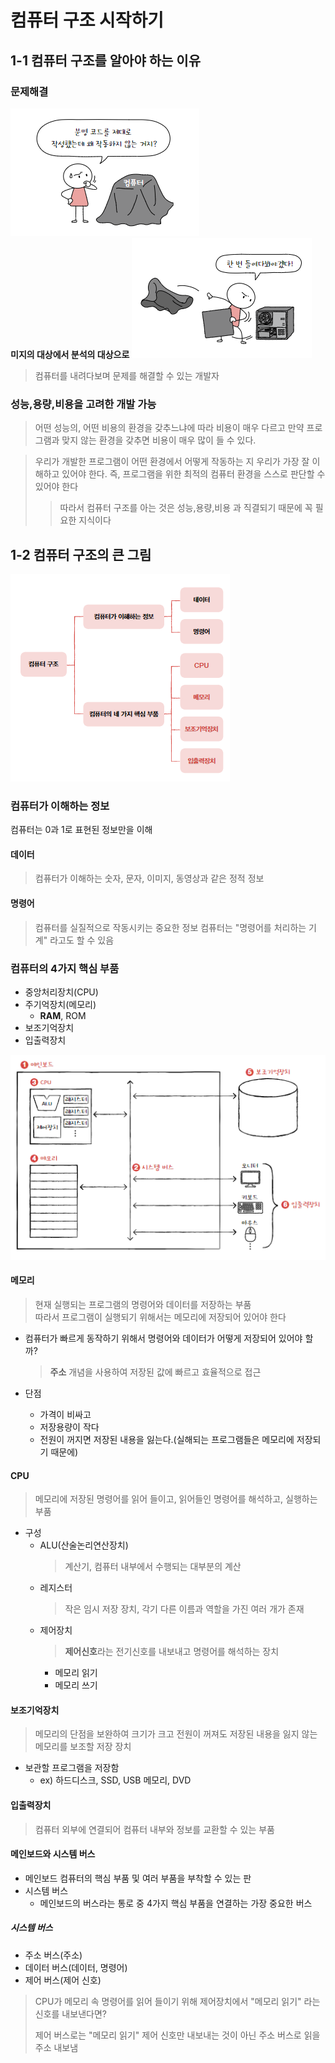 # 컴퓨터 구조 시작하기
## 1-1 컴퓨터 구조를 알아야 하는 이유
### 문제해결
![왜 안되지?](/resources/Computer%20Science/Computer%20Architecture/문제해결전.png)
<br>
**미지의 대상에서 분석의 대상으로**
![들여다 보자](/resources/Computer%20Science/Computer%20Architecture/문제해결.png)
> 컴퓨터를 내려다보며 문제를 해결할 수 있는 개발자

### 성능,용량,비용을 고려한 개발 가능

> 어떤 성능의, 어떤 비용의 환경을 갖추느냐에 따라 비용이 매우 다르고
> 만약 프로그램과 맞지 않는 환경을 갖추면 비용이 매우 많이 들 수 있다.

> 우리가 개발한 프로그램이 어떤 환경에서 어떻게 작동하는 지 우리가 가장 잘 이해하고 있어야 한다. 즉, 프로그램을 위한 최적의 컴퓨터 환경을 스스로 판단할 수 있어야 한다
>> 따라서 컴퓨터 구조를 아는 것은 성능,용량,비용 과 직결되기 때문에 꼭 필요한 지식이다

## 1-2 컴퓨터 구조의 큰 그림
![컴퓨터 큰그림](/resources/Computer%20Science/Computer%20Architecture/computer_arc.png)
### 컴퓨터가 이해하는 정보
컴퓨터는 0과 1로 표현된 정보만을 이해
#### 데이터
> 컴퓨터가 이해하는 숫자, 문자, 이미지, 동영상과 같은 정적 정보
#### 명령어
> 컴퓨터를 실질적으로 작동시키는 중요한 정보
> 컴퓨터는 "명령어를 처리하는 기계" 라고도 할 수 있음


### 컴퓨터의 4가지 핵심 부품
- 중앙처리장치(CPU)
- 주기억장치(메모리)
  - **RAM**, ROM
- 보조기억장치
- 입출력장치

![four_part](/resources/Computer%20Science/Computer%20Architecture/four_part.png)

#### 메모리
> 현재 실행되는 프로그램의 명령어와 데이터를 저장하는 부품
><br>
> 따라서 프로그램이 실행되기 위해서는 메모리에 저장되어 있어야 한다


- 컴퓨터가 빠르게 동작하기 위해서 명령어와 데이터가 어떻게 저장되어 있어야 할까?

    > **주소** 개념을 사용하여 저장된 값에 빠르고 효율적으로 접근

- 단점
  - 가격이 비싸고
  - 저장용량이 작다
  - 전원이 꺼지면 저장된 내용을 잃는다.(실해되는 프로그램들은 메모리에 저장되기 때문에)


#### CPU
> 메모리에 저장된 명령어를 읽어 들이고, 읽어들인 명령어를 해석하고, 실행하는 부품

- 구성
  - ALU(산술논리연산장치)
    > 계산기, 컴퓨터 내부에서 수행되는 대부분의 계산
  - 레지스터
    > 작은 임시 저장 장치, 각기 다른 이름과 역할을 가진 여러 개가 존재
  - 제어장치
    > **제어신호**라는 전기신호를 내보내고 명령어를 해석하는 장치
    - 메모리 읽기
    - 메모리 쓰기

#### 보조기억장치
> 메모리의 단점을 보완하여 크기가 크고 전원이 꺼져도 저장된 내용을 잃지 않는 메모리를 보조할 저장 장치

- 보관할 프로그램을 저장함
  - ex) 하드디스크, SSD, USB 메모리, DVD

#### 입출력장치
> 컴퓨터 외부에 연결되어 컴퓨터 내부와 정보를 교환할 수 있는 부품

#### 메인보드와 시스템 버스
- 메인보드
  컴퓨터의 핵심 부품 및 여러 부품을 부착할 수 있는 판
- 시스템 버스
  - 메인보드의 버스라는 통로 중 4가지 핵심 부품을 연결하는 가장 중요한 버스

##### 시스템 버스
- 주소 버스(주소)
- 데이터 버스(데이터, 명령어)
- 제어 버스(제어 신호)

> CPU가 메모리 속 명령어를 읽어 들이기 위해 제어장치에서 "메모리 읽기" 라는 신호를 내보낸다면?
>
> 제어 버스로는 "메모리 읽기" 제어 신호만 내보내는 것이 아닌
> 주소 버스로 읽을 주소 내보냄